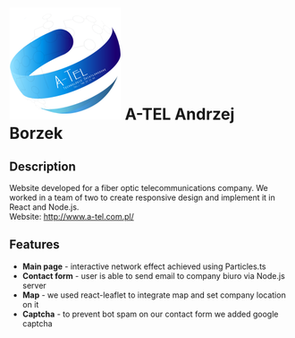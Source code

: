 # ![App logo](./client/public/logo.png) A-TEL Andrzej Borzek

## Description

Website developed for a fiber optic telecommunications company. We worked in a team of two to create responsive design and implement it in React and Node.js.  
Website: http://www.a-tel.com.pl/

## Features

- **Main page** - interactive network effect achieved using Particles.ts
- **Contact form** - user is able to send email to company biuro via Node.js server
- **Map** - we used react-leaflet to integrate map and set company location on it
- **Captcha** - to prevent bot spam on our contact form we added google captcha
